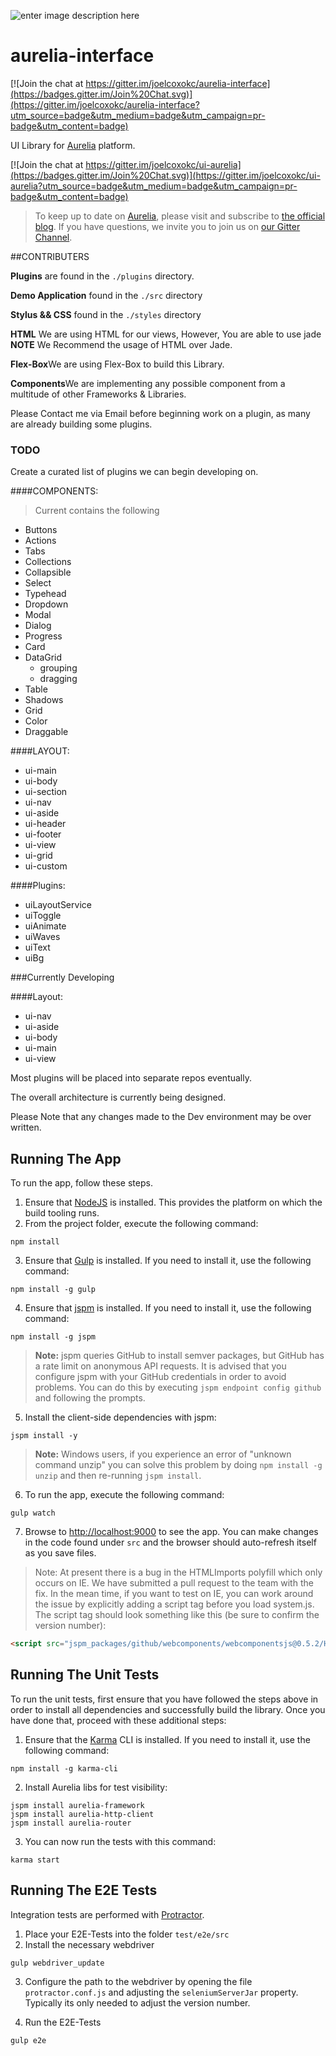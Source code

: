 ![enter image description here](https://github.com/joelcoxokc/aurelia-interface/blob/master/aurelia-interface.png)

# aurelia-interface

[![Join the chat at https://gitter.im/joelcoxokc/aurelia-interface](https://badges.gitter.im/Join%20Chat.svg)](https://gitter.im/joelcoxokc/aurelia-interface?utm_source=badge&utm_medium=badge&utm_campaign=pr-badge&utm_content=badge)

UI Library for [Aurelia](http://www.aurelia.io/) platform.


[![Join the chat at https://gitter.im/joelcoxokc/ui-aurelia](https://badges.gitter.im/Join%20Chat.svg)](https://gitter.im/joelcoxokc/ui-aurelia?utm_source=badge&utm_medium=badge&utm_campaign=pr-badge&utm_content=badge)


> To keep up to date on [Aurelia](http://www.aurelia.io/), please visit and subscribe to [the official blog](http://blog.durandal.io/). If you have questions, we invite you to join us on [our Gitter Channel](https://gitter.im/aurelia/discuss).


##CONTRIBUTERS

**Plugins** are found in the `./plugins` directory.

**Demo Application** found in the `./src` directory

**Stylus && CSS** found in the `./styles` directory


**HTML** We are using HTML for our views, However, You are able to use jade
**NOTE** We Recommend the usage of HTML over Jade.

**Flex-Box**We are using Flex-Box to build this Library.

**Components**We are implementing any possible component from a multitude of other Frameworks & Libraries.

Please Contact me via Email before beginning work on a plugin, as many are already building some plugins.



### TODO
Create a curated list of plugins we can begin developing on.


####COMPONENTS:

> Current contains the following

 - Buttons
 - Actions
 - Tabs
 - Collections
 - Collapsible
 - Select
 - Typehead
 - Dropdown
 - Modal
 - Dialog
 - Progress
 - Card
 - DataGrid
   - grouping
   - dragging
 - Table
 - Shadows
 - Grid
 - Color
 - Draggable

####LAYOUT:

 - ui-main
 - ui-body
 - ui-section
 - ui-nav
 - ui-aside
 - ui-header
 - ui-footer
 - ui-view
 - ui-grid
 - ui-custom

####Plugins:

 - uiLayoutService
 - uiToggle
 - uiAnimate
 - uiWaves
 - uiText
 - uiBg


###Currently Developing

####Layout:

 - ui-nav
 - ui-aside
 - ui-body
 - ui-main
 - ui-view


Most plugins will be placed into separate repos eventually.

The overall architecture is currently being designed.

Please Note that any changes made to the Dev environment may be over written.



## Running The App

To run the app, follow these steps.

1. Ensure that [NodeJS](http://nodejs.org/) is installed. This provides the platform on which the build tooling runs.
2. From the project folder, execute the following command:

  ```shell
  npm install
  ```
3. Ensure that [Gulp](http://gulpjs.com/) is installed. If you need to install it, use the following command:

  ```shell
  npm install -g gulp
  ```
4. Ensure that [jspm](http://jspm.io/) is installed. If you need to install it, use the following command:

  ```shell
  npm install -g jspm
  ```
  > **Note:** jspm queries GitHub to install semver packages, but GitHub has a rate limit on anonymous API requests. It is advised that you configure jspm with your GitHub credentials in order to avoid problems. You can do this by executing `jspm endpoint config github` and following the prompts.
5. Install the client-side dependencies with jspm:

  ```shell
  jspm install -y
  ```
  >**Note:** Windows users, if you experience an error of "unknown command unzip" you can solve this problem by doing `npm install -g unzip` and then re-running `jspm install`.
6. To run the app, execute the following command:

  ```shell
  gulp watch
  ```
7. Browse to [http://localhost:9000](http://localhost:9000) to see the app. You can make changes in the code found under `src` and the browser should auto-refresh itself as you save files.

> Note: At present there is a bug in the HTMLImports polyfill which only occurs on IE. We have submitted a pull request to the team with the fix. In the mean time, if you want to test on IE, you can work around the issue by explicitly adding a script tag before you load system.js. The script tag should look something like this (be sure to confirm the version number):

```html
<script src="jspm_packages/github/webcomponents/webcomponentsjs@0.5.2/HTMLImports.js"></script>
```

## Running The Unit Tests

To run the unit tests, first ensure that you have followed the steps above in order to install all dependencies and successfully build the library. Once you have done that, proceed with these additional steps:

1. Ensure that the [Karma](http://karma-runner.github.io/) CLI is installed. If you need to install it, use the following command:

  ```shell
  npm install -g karma-cli
  ```
2. Install Aurelia libs for test visibility:

```shell
jspm install aurelia-framework
jspm install aurelia-http-client
jspm install aurelia-router
```
3. You can now run the tests with this command:

  ```shell
  karma start
  ```

## Running The E2E Tests
Integration tests are performed with [Protractor](http://angular.github.io/protractor/#/).

1. Place your E2E-Tests into the folder ```test/e2e/src```
2. Install the necessary webdriver

  ```shell
  gulp webdriver_update
  ```

3. Configure the path to the webdriver by opening the file ```protractor.conf.js``` and adjusting the ```seleniumServerJar``` property. Typically its only needed to adjust the version number.

4. Run the E2E-Tests

  ```shell
  gulp e2e
  ```

